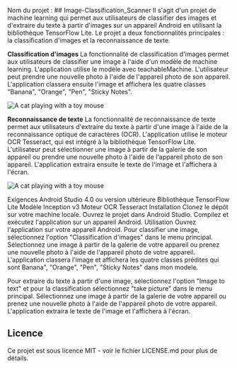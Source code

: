
Nom du projet : ## Image-Classification_Scanner
Il s'agit d'un projet de machine learning qui permet aux utilisateurs de classifier des images et d'extraire du texte à partir d'images sur un appareil Android en utilisant la bibliothèque TensorFlow Lite. Le projet a deux fonctionnalités principales : la classification d'images et la reconnaissance de texte.

**Classification d'images**
La fonctionnalité de classification d'images permet aux utilisateurs de classifier une image à l'aide d'un modèle de machine learning. L'application utilise le modèle avec teachableMachine. L'utilisateur peut prendre une nouvelle photo à l'aide de l'appareil photo de son appareil. L'application classera ensuite l'image et affichera les quatre classes "Banana", "Orange", "Pen", "Sticky Notes".

![A cat playing with a toy mouse](https://github.com/sanderseide/Image-Classification_Scanner/blob/master/20230320_205447.gif)

**Reconnaissance de texte**
La fonctionnalité de reconnaissance de texte permet aux utilisateurs d'extraire du texte à partir d'une image à l'aide de la reconnaissance optique de caractères (OCR). L'application utilise le moteur OCR Tesseract, qui est intégré à la bibliothèque TensorFlow Lite. L'utilisateur peut sélectionner une image à partir de la galerie de son appareil ou prendre une nouvelle photo à l'aide de l'appareil photo de son appareil. L'application extraira ensuite le texte de l'image et l'affichera à l'écran.

![A cat playing with a toy mouse](https://github.com/sanderseide/Image-Classification_Scanner/blob/master/20230320_210959.gif)


Exigences
Android Studio 4.0 ou version ultérieure
Bibliothèque TensorFlow Lite
Modèle Inception v3
Moteur OCR Tesseract
Installation
Clonez le dépôt sur votre machine locale.
Ouvrez le projet dans Android Studio.
Compilez et exécutez l'application sur un appareil Android.
Utilisation
Ouvrez l'application sur votre appareil Android.
Pour classifier une image, sélectionnez l'option "Classification d'images" dans le menu principal.
Sélectionnez une image à partir de la galerie de votre appareil ou prenez une nouvelle photo à l'aide de l'appareil photo de votre appareil.
L'application classera l'image et affichera les quatre classes prédites qui sont Banana", "Orange", "Pen", "Sticky Notes" dans mon modele.

Pour extraire du texte à partir d'une image, sélectionnez l'option "Image to text" et pour la classification sélectionnez "take picture" dans le menu principal.
Sélectionnez une image à partir de la galerie de votre appareil ou prenez une nouvelle photo à l'aide de l'appareil photo de votre appareil.
L'application extraira le texte de l'image et l'affichera à l'écran.

## Licence
Ce projet est sous licence MIT - voir le fichier LICENSE.md pour plus de détails.
